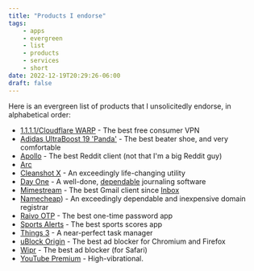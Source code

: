 ```yaml
---
title: "Products I endorse"
tags:
    - apps
    - evergreen
    - list
    - products
    - services
    - short
date: 2022-12-19T20:29:26-06:00
draft: false
---
```


Here is an evergreen list of products that I unsolicitedly endorse, in alphabetical order:

- [1.1.1.1/Cloudflare WARP](https://1.1.1.1) - The best free consumer VPN
- [Adidas UltraBoost 19 'Panda'](https://www.goat.com/sneakers/ultraboost-19-panda-b37707) - The best beater shoe, and very comfortable
- [Apollo](https://apolloapp.io/) - The best Reddit client (not that I'm a big Reddit guy)
- [Arc](https://arc.net)
- [Cleanshot X](https://cleanshot.com/) - An exceedingly life-changing utility
- [Day One](https://dayoneapp.com/) - A well-done, [dependable](https://dayoneapp.com/blog/the-next-chapter-of-day-one-at-automattic/) journaling software
- [Mimestream](https://mimestream.com) - The best Gmail client since [Inbox](https://en.wikipedia.org/wiki/Inbox_by_Gmail)
- [Namecheap](https://namecheap.com)) - An exceedingly dependable and inexpensive domain registrar
- [Raivo OTP](https://raivo-otp.com) - The best one-time password app
- [Sports Alerts](https://apps.apple.com/us/app/sports-alerts/id432450349) - The best sports scores app
- [Things 3](https://culturedcode.com/things/) - A near-perfect task manager
- [uBlock Origin](https://ublockorigin.com/) - The best ad blocker for Chromium and Firefox
- [Wipr](https://giorgiocalderolla.com/wipr.html) - The best ad blocker (for Safari)
- [YouTube Premium](https://www.youtube.com/premium) - High-vibrational.
